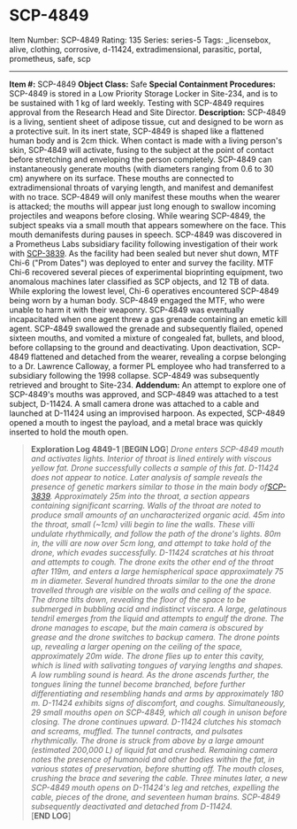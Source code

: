 # SCP-4849
Item Number: SCP-4849
Rating: 135
Series: series-5
Tags: _licensebox, alive, clothing, corrosive, d-11424, extradimensional, parasitic, portal, prometheus, safe, scp

---

  
**Item #:** SCP-4849 
**Object Class:** Safe
**Special Containment Procedures:** SCP-4849 is stored in a Low Priority Storage Locker in Site-234, and is to be sustained with 1 kg of lard weekly. Testing with SCP-4849 requires approval from the Research Head and Site Director.
**Description:** SCP-4849 is a living, sentient sheet of adipose tissue, cut and designed to be worn as a protective suit.
In its inert state, SCP-4849 is shaped like a flattened human body and is 2cm thick. When contact is made with a living person's skin, SCP-4849 will activate, fusing to the subject at the point of contact before stretching and enveloping the person completely.
SCP-4849 can instantaneously generate mouths (with diameters ranging from 0.6 to 30 cm) anywhere on its surface. These mouths are connected to extradimensional throats of varying length, and manifest and demanifest with no trace. SCP-4849 will only manifest these mouths when the wearer is attacked; the mouths will appear just long enough to swallow incoming projectiles and weapons before closing.
While wearing SCP-4849, the subject speaks via a small mouth that appears somewhere on the face. This mouth demanifests during pauses in speech.
SCP-4849 was discovered in a Prometheus Labs subsidiary facility following investigation of their work with [SCP-3839](/scp-3839). As the facility had been sealed but never shut down, MTF Chi-6 ("Prom Dates") was deployed to enter and survey the facility.
MTF Chi-6 recovered several pieces of experimental bioprinting equipment, two anomalous machines later classified as SCP objects, and 12 TB of data. While exploring the lowest level, Chi-6 operatives encountered SCP-4849 being worn by a human body. SCP-4849 engaged the MTF, who were unable to harm it with their weaponry. SCP-4849 was eventually incapacitated when one agent threw a gas grenade containing an emetic kill agent. SCP-4849 swallowed the grenade and subsequently flailed, opened sixteen mouths, and vomited a mixture of congealed fat, bullets, and blood, before collapsing to the ground and deactivating.
Upon deactivation, SCP-4849 flattened and detached from the wearer, revealing a corpse belonging to a Dr. Lawrence Calloway, a former PL employee who had transferred to a subsidiary following the 1998 collapse. SCP-4849 was subsequently retrieved and brought to Site-234.
**Addendum:** An attempt to explore one of SCP-4849's mouths was approved, and SCP-4849 was attached to a test subject, D-11424. A small camera drone was attached to a cable and launched at D-11424 using an improvised harpoon. As expected, SCP-4849 opened a mouth to ingest the payload, and a metal brace was quickly inserted to hold the mouth open.
> **Exploration Log 4849-1**
> [**BEGIN LOG**]
> _Drone enters SCP-4849 mouth and activates lights. Interior of throat is lined entirely with viscous yellow fat._
> _Drone successfully collects a sample of this fat. D-11424 does not appear to notice. Later analysis of sample reveals the presence of genetic markers similar to those in the main body of[SCP-3839](/scp-3839)._
> _Approximately 25m into the throat, a section appears containing significant scarring. Walls of the throat are noted to produce small amounts of an uncharacterized organic acid._
> _45m into the throat, small (~1cm) villi begin to line the walls. These villi undulate rhythmically, and follow the path of the drone's lights._
> _80m in, the villi are now over 5cm long, and attempt to take hold of the drone, which evades successfully. D-11424 scratches at his throat and attempts to cough._
> _The drone exits the other end of the throat after 119m, and enters a large hemispherical space approximately 75 m in diameter. Several hundred throats similar to the one the drone travelled through are visible on the walls and ceiling of the space. The drone tilts down, revealing the floor of the space to be submerged in bubbling acid and indistinct viscera._
> _A large, gelatinous tendril emerges from the liquid and attempts to engulf the drone. The drone manages to escape, but the main camera is obscured by grease and the drone switches to backup camera._
> _The drone points up, revealing a larger opening on the ceiling of the space, approximately 20m wide. The drone flies up to enter this cavity, which is lined with salivating tongues of varying lengths and shapes._
> _A low rumbling sound is heard. As the drone ascends further, the tongues lining the tunnel become branched, before further differentiating and resembling hands and arms by approximately 180 m._
> _D-11424 exhibits signs of discomfort, and coughs. Simultaneously, 29 small mouths open on SCP-4849, which all cough in unison before closing._
> _The drone continues upward. D-11424 clutches his stomach and screams, muffled. The tunnel contracts, and pulsates rhythmically. The drone is struck from above by a large amount (estimated 200,000 L) of liquid fat and crushed. Remaining camera notes the presence of humanoid and other bodies within the fat, in various states of preservation, before shutting off._
> _The mouth closes, crushing the brace and severing the cable. Three minutes later, a new SCP-4849 mouth opens on D-11424's leg and retches, expelling the cable, pieces of the drone, and seventeen human brains. SCP-4849 subsequently deactivated and detached from D-11424._  
>  [**END LOG**]